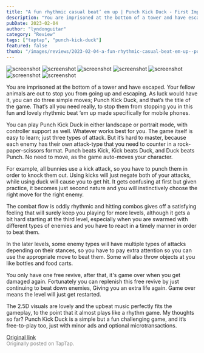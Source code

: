 ```yaml
---
title: "A fun rhythmic casual beat’ em up | Punch Kick Duck - First Impressions"
description: "You are imprisoned at the bottom of a tower and have escaped. Your fellow animals are out to stop you from going up and escaping. As luck would have it, you can do three simple moves; Punch Kick Duck, and that’s the title of the game. That’s all you need really, to stop them from stopping you in this fun and lovely rhythmic beat ‘em up made specifically for mobile phones."
pubDate: 2023-02-04
author: "lyndonguitar"
category: "Review"
tags: ["taptap", "punch-kick-duck"]
featured: false
thumb: "/images/reviews/2023-02-04-a-fun-rhythmic-casual-beat-em-up--punch-kick-duck---first-impressions-0.avif"
---
```


<div class="gallery">
  <img src="/images/reviews/2023-02-04-a-fun-rhythmic-casual-beat-em-up--punch-kick-duck---first-impressions-0.avif" alt="screenshot" />
  <img src="/images/reviews/2023-02-04-a-fun-rhythmic-casual-beat-em-up--punch-kick-duck---first-impressions-1.avif" alt="screenshot" />
  <img src="/images/reviews/2023-02-04-a-fun-rhythmic-casual-beat-em-up--punch-kick-duck---first-impressions-2.avif" alt="screenshot" />
  <img src="/images/reviews/2023-02-04-a-fun-rhythmic-casual-beat-em-up--punch-kick-duck---first-impressions-3.avif" alt="screenshot" />
  <img src="/images/reviews/2023-02-04-a-fun-rhythmic-casual-beat-em-up--punch-kick-duck---first-impressions-4.avif" alt="screenshot" />
  <img src="/images/reviews/2023-02-04-a-fun-rhythmic-casual-beat-em-up--punch-kick-duck---first-impressions-5.avif" alt="screenshot" />
  <img src="/images/reviews/2023-02-04-a-fun-rhythmic-casual-beat-em-up--punch-kick-duck---first-impressions-6.avif" alt="screenshot" />
</div>

You are imprisoned at the bottom of a tower and have escaped. Your fellow animals are out to stop you from going up and escaping. As luck would have it, you can do three simple moves; Punch Kick Duck, and that’s the title of the game. That’s all you need really, to stop them from stopping you in this fun and lovely rhythmic beat ‘em up made specifically for mobile phones.

You can play Punch Kick Duck in either landscape or portrait mode, with controller support as well. Whatever works best for you. The game itself is easy to learn; just three types of attack. But it’s hard to master, because each enemy has their own attack-type that you need to counter in a rock-paper-scissors format. Punch beats Kick, Kick beats Duck, and Duck beats Punch. No need to move, as the game auto-moves your character.

For example, all bunnies use a kick attack, so you have to punch them in order to knock them out. Using kicks will just negate both of your attacks, while using duck will cause you to get hit. It gets confusing at first but given practice, it becomes just second nature and you will instinctively choose the right move for the right enemy.

The combat flow is oddly rhythmic and hitting combos gives off a satisfying feeling that will surely keep you playing for more levels, although it gets a bit hard starting at the third level, especially when you are swarmed with different types of enemies and you have to react in a timely manner in order to beat them.

In the later levels, some enemy types will have multiple types of attacks depending on their stances, so you have to pay extra attention so you can use the appropriate move to beat them. Some will also throw objects at you like bottles and food carts.

You only have one free revive, after that, it's game over when you get damaged again. Fortunately you can replenish this free revive by just continuing to beat down enemies, Giving you an extra life again. Game over means the level will just get restarted.

The 2.5D visuals are lovely and the upbeat music perfectly fits the gameplay, to the point that it almost plays like a rhythm game. My thoughts so far? Punch Kick Duck is a simple but a fun challenging game, and it’s free-to-play too, just with minor ads and optional microtransactions.

[Original link](https://www.taptap.io/post/4438447)<br><span style="font-size: 0.95em; color: #888;">Originally posted on TapTap.</span>
